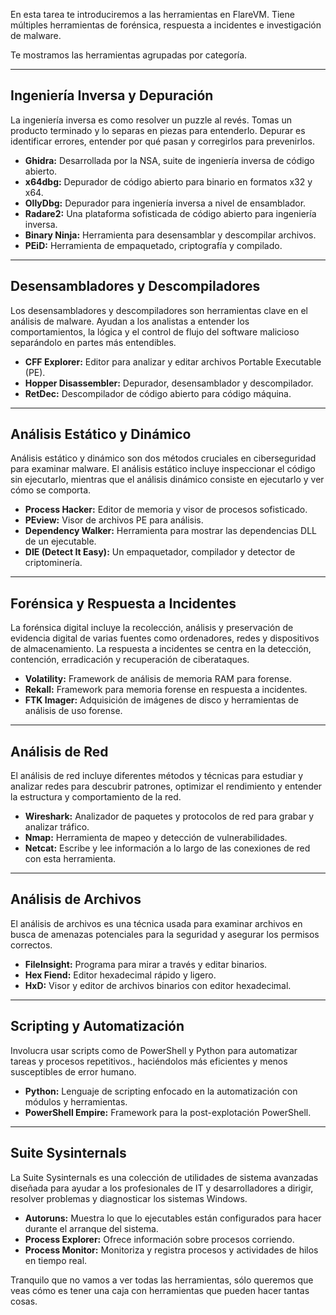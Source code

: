 En esta tarea te introduciremos a las herramientas en FlareVM. Tiene múltiples herramientas de forénsica, respuesta a incidentes e investigación de malware.

Te mostramos las herramientas agrupadas por categoría.

-------------------------------
<h2>Ingeniería Inversa y Depuración</h2>
La ingeniería inversa es como resolver un puzzle al revés. Tomas un producto terminado y lo separas en piezas para entenderlo. Depurar es identificar errores, entender por qué pasan y corregirlos para prevenirlos.

- **Ghidra:** Desarrollada por la NSA, suite de ingeniería inversa de código abierto.
- **x64dbg:** Depurador de código abierto para binario en formatos x32 y x64.
- **OllyDbg:** Depurador para ingeniería inversa a nivel de ensamblador.
- **Radare2:** Una plataforma sofisticada de código abierto para ingeniería inversa.
- **Binary Ninja:** Herramienta para desensamblar y descompilar archivos.
- **PEiD:** Herramienta de empaquetado, criptografía y compilado.

-----------------------------------
<h2>Desensambladores y Descompiladores</h2>
Los desensambladores y descompiladores son herramientas clave en el análisis de malware. Ayudan a los analistas a entender los comportamientos, la lógica y el control de flujo del software malicioso separándolo en partes más entendibles.

- **CFF Explorer:** Editor para analizar y editar archivos Portable Executable (PE).
- **Hopper Disassembler:** Depurador, desensamblador y descompilador.
- **RetDec:** Descompilador de código abierto para código máquina.

----------------------------------
<h2>Análisis Estático y Dinámico</h2>
Análisis estático y dinámico son dos métodos cruciales en ciberseguridad para examinar malware. El análisis estático incluye inspeccionar el código sin ejecutarlo, mientras que el análisis dinámico consiste en ejecutarlo y ver cómo se comporta.

- **Process Hacker:** Editor de memoria y visor de procesos sofisticado.
- **PEview:**  Visor de archivos PE para análisis.
- **Dependency Walker:** Herramienta para mostrar las dependencias DLL de un ejecutable.
- **DIE (Detect It Easy):** Un empaquetador, compilador y detector de criptominería.

---------------------------
<h2>Forénsica y Respuesta a Incidentes</h2>
La forénsica digital incluye la recolección, análisis y preservación de evidencia digital de varias fuentes como ordenadores, redes y dispositivos de almacenamiento. La respuesta a incidentes se centra en la detección, contención, erradicación y recuperación de ciberataques.

- **Volatility:** Framework de análisis de memoria RAM para forense.
- **Rekall:** Framework para memoria forense en respuesta a incidentes.
- **FTK Imager:** Adquisición de imágenes de disco y herramientas de análisis de uso forense.

---------------------------
<h2>Análisis de Red</h2>
El análisis de red incluye diferentes métodos y técnicas para estudiar y analizar redes para descubrir patrones, optimizar el rendimiento y entender la estructura y comportamiento de la red.

- **Wireshark:** Analizador de paquetes y protocolos de red para grabar y analizar tráfico.
- **Nmap:** Herramienta de mapeo y detección de vulnerabilidades.
- **Netcat:** Escribe y lee información a lo largo de las conexiones de red con esta herramienta.

------------------------------
<h2>Análisis de Archivos</h2>
El análisis de archivos es una técnica usada para examinar archivos en busca de amenazas potenciales para la seguridad y asegurar los permisos correctos.

- **FileInsight:** Programa para mirar a través y editar binarios.
- **Hex Fiend:** Editor hexadecimal rápido y ligero.
- **HxD:** Visor y editor de archivos binarios con editor hexadecimal.

------------------------
<h2>Scripting y Automatización</h2>
Involucra usar scripts como de PowerShell y Python para automatizar tareas y procesos repetitivos., haciéndolos más eficientes y menos susceptibles de error humano.

- **Python:** Lenguaje de scripting enfocado en la automatización con módulos y herramientas.
- **PowerShell Empire:** Framework para la post-explotación PowerShell.

--------------------------------
<h2>Suite Sysinternals</h2>
La Suite Sysinternals es una colección de utilidades de sistema avanzadas diseñada para ayudar a los profesionales de IT y desarrolladores a dirigir, resolver problemas y diagnosticar los sistemas Windows.

- **Autoruns:** Muestra lo que lo ejecutables están configurados para hacer durante el arranque del sistema.
- **Process Explorer:** Ofrece información sobre procesos corriendo.
- **Process Monitor:** Monitoriza y registra procesos y actividades de hilos en tiempo real.

Tranquilo que no vamos a ver todas las herramientas, sólo queremos que veas cómo es tener una caja con herramientas que pueden hacer tantas cosas.